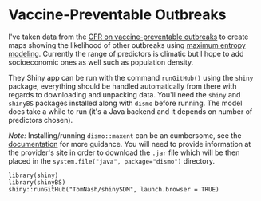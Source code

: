 # Vaccine-Preventable Outbreaks

I've taken data from the [CFR on vaccine-preventable outbreaks](http://www.cfr.org/interactives/GH_Vaccine_Map/#map) to create maps showing the likelihood of other outbreaks using [maximum entropy modeling](http://homepages.inf.ed.ac.uk/lzhang10/maxent.html). Currently the range of predictors is climatic but I hope to add socioeconomic ones as well such as population density.

They Shiny app can be run with the command `runGitHub()` using the `shiny` package, everything should be handled automatically from there with regards to downloading and unpacking data. You'll need the `shiny` and `shinyBS` packages installed along with `dismo` before running. The model does take a while to run (it's a Java backend and it depends on number of predictors chosen).

*Note:* Installing/running `dismo::maxent` can be an cumbersome, see the [documentation](https://cran.r-project.org/web/packages/dismo/dismo.pdf#maxent) for more guidance. You will need to provide information at the provider's site in order to download the `.jar` file which will be then placed in the `system.file("java", package="dismo")` directory.

```
library(shiny)
library(shinyBS)
shiny::runGitHub("TomNash/shinySDM", launch.browser = TRUE)
```
